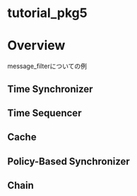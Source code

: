tutorial_pkg5
====

Overview
====
message_filterについての例

## Time Synchronizer

## Time Sequencer

## Cache

## Policy-Based Synchronizer

## Chain
